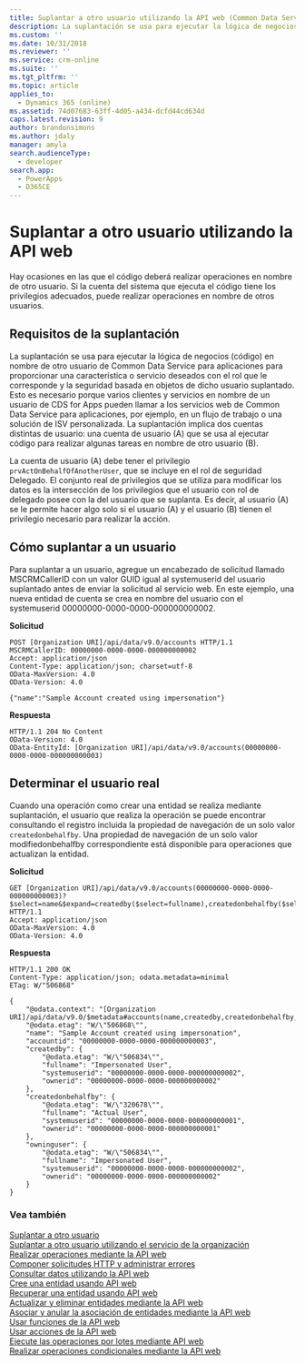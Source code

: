 ```yaml
---
title: Suplantar a otro usuario utilizando la API web (Common Data Service para aplicaciones)| Microsoft Docs
description: La suplantación se usa para ejecutar la lógica de negocios (código) en nombre de otro usuario de Common Data Service para aplicaciones para proporcionar una característica o servicio deseados con el rol que le corresponde y la seguridad basada en objetos de dicho usuario suplantado. Lea cómo puede suplantar a otro usuario en Common Data Service para aplicaciones utilizando la API web
ms.custom: ''
ms.date: 10/31/2018
ms.reviewer: ''
ms.service: crm-online
ms.suite: ''
ms.tgt_pltfrm: ''
ms.topic: article
applies_to:
  - Dynamics 365 (online)
ms.assetid: 74d07683-63ff-4d05-a434-dcfd44cd634d
caps.latest.revision: 9
author: brandonsimons
ms.author: jdaly
manager: amyla
search.audienceType:
  - developer
search.app:
  - PowerApps
  - D365CE
---
```


<!-- TOD0: The higher level topic [Impersonate another user](../impersonate-another-user.md) should include all generic concepts.
This topic should only cover the Web API specific details -->


# <a name="impersonate-another-user-using-the-web-api"></a>Suplantar a otro usuario utilizando la API web

Hay ocasiones en las que el código deberá realizar operaciones en nombre de otro usuario. Si la cuenta del sistema que ejecuta el código tiene los privilegios adecuados, puede realizar operaciones en nombre de otros usuarios.  
  
<a name="bkmk_Requirementsforimpersonation"></a>

## <a name="requirements-for-impersonation"></a>Requisitos de la suplantación

La suplantación se usa para ejecutar la lógica de negocios (código) en nombre de otro usuario de Common Data Service para aplicaciones para proporcionar una característica o servicio deseados con el rol que le corresponde y la seguridad basada en objetos de dicho usuario suplantado. Esto es necesario porque varios clientes y servicios en nombre de un usuario de CDS for Apps pueden llamar a los servicios web de Common Data Service para aplicaciones, por ejemplo, en un flujo de trabajo o una solución de ISV personalizada. La suplantación implica dos cuentas distintas de usuario: una cuenta de usuario (A) que se usa al ejecutar código para realizar algunas tareas en nombre de otro usuario (B).  
  
La cuenta de usuario (A) debe tener el privilegio `prvActOnBehalfOfAnotherUser`, que se incluye en el rol de seguridad Delegado. El conjunto real de privilegios que se utiliza para modificar los datos es la intersección de los privilegios que el usuario con rol de delegado posee con la del usuario que se suplanta. Es decir, al usuario (A) se le permite hacer algo solo si el usuario (A) y el usuario (B) tienen el privilegio necesario para realizar la acción.  
  
<a name="bkmk_Howtoimpersonateauser"></a>

## <a name="how-to-impersonate-a-user"></a>Cómo suplantar a un usuario

Para suplantar a un usuario, agregue un encabezado de solicitud llamado MSCRMCallerID con un valor GUID igual al systemuserid del usuario suplantado antes de enviar la solicitud al servicio web. En este ejemplo, una nueva entidad de cuenta se crea en nombre del usuario con el systemuserid 00000000-0000-0000-000000000002.  
  
 **Solicitud**  
```http 
POST [Organization URI]/api/data/v9.0/accounts HTTP/1.1  
MSCRMCallerID: 00000000-0000-0000-000000000002  
Accept: application/json  
Content-Type: application/json; charset=utf-8  
OData-MaxVersion: 4.0  
OData-Version: 4.0  
  
{"name":"Sample Account created using impersonation"}  
```  
  
 **Respuesta**  
```http 
HTTP/1.1 204 No Content  
OData-Version: 4.0  
OData-EntityId: [Organization URI]/api/data/v9.0/accounts(00000000-0000-0000-000000000003)  
```  
  
<a name="bkmk_Determinetheactualuser"></a>

## <a name="determine-the-actual-user"></a>Determinar el usuario real

Cuando una operación como crear una entidad se realiza mediante suplantación, el usuario que realiza la operación se puede encontrar consultando el registro incluida la propiedad de navegación de un solo valor `createdonbehalfby`. Una propiedad de navegación de un solo valor modifiedonbehalfby correspondiente está disponible para operaciones que actualizan la entidad.  
  
 **Solicitud**

```http 
GET [Organization URI]/api/data/v9.0/accounts(00000000-0000-0000-000000000003)?$select=name&$expand=createdby($select=fullname),createdonbehalfby($select=fullname),owninguser($select=fullname) HTTP/1.1   
Accept: application/json  
OData-MaxVersion: 4.0  
OData-Version: 4.0  
```  
  
 **Respuesta**  
```http 
HTTP/1.1 200 OK  
Content-Type: application/json; odata.metadata=minimal  
ETag: W/"506868"  
  
{  
    "@odata.context": "[Organization URI]/api/data/v9.0/$metadata#accounts(name,createdby,createdonbehalfby,owninguser,createdby(fullname),createdonbehalfby(fullname),owninguser(fullname))/$entity",  
    "@odata.etag": "W/\"506868\"",  
    "name": "Sample Account created using impersonation",  
    "accountid": "00000000-0000-0000-000000000003",  
    "createdby": {  
        "@odata.etag": "W/\"506834\"",  
        "fullname": "Impersonated User",  
        "systemuserid": "00000000-0000-0000-000000000002",  
        "ownerid": "00000000-0000-0000-000000000002"  
    },  
    "createdonbehalfby": {  
        "@odata.etag": "W/\"320678\"",  
        "fullname": "Actual User",  
        "systemuserid": "00000000-0000-0000-000000000001",  
        "ownerid": "00000000-0000-0000-000000000001"  
    },  
    "owninguser": {  
        "@odata.etag": "W/\"506834\"",  
        "fullname": "Impersonated User",  
        "systemuserid": "00000000-0000-0000-000000000002",  
        "ownerid": "00000000-0000-0000-000000000002"  
    }  
}  
```  
  
### <a name="see-also"></a>Vea también

[Suplantar a otro usuario](../impersonate-another-user.md)<br />
[Suplantar a otro usuario utilizando el servicio de la organización](../impersonate-another-user.md#impersonate-another-user-using-the-organization-service)<br />
[Realizar operaciones mediante la API web](perform-operations-web-api.md)<br />
[Componer solicitudes HTTP y administrar errores](compose-http-requests-handle-errors.md)<br />
[Consultar datos utilizando la API web](query-data-web-api.md)<br />
[Cree una entidad usando API web](create-entity-web-api.md)<br />
[Recuperar una entidad usando API web](retrieve-entity-using-web-api.md)<br />
[Actualizar y eliminar entidades mediante la API web](update-delete-entities-using-web-api.md)<br />
[Asociar y anular la asociación de entidades mediante la API web](associate-disassociate-entities-using-web-api.md)<br />
[Usar funciones de la API web](use-web-api-functions.md)<br />
[Usar acciones de la API web](use-web-api-actions.md)<br />
[Ejecute las operaciones por lotes mediante API web](execute-batch-operations-using-web-api.md)<br />
[Realizar operaciones condicionales mediante la API web](perform-conditional-operations-using-web-api.md)
